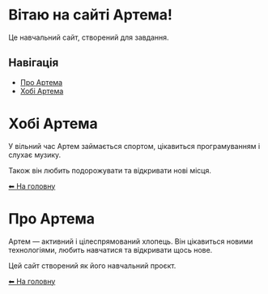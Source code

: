 # <!DOCTYPE html>
<html lang="uk">
<head>
  <meta charset="UTF-8">
  <title>Сайт Артема</title>
</head>
<body>
  <h1>Вітаю на сайті Артема!</h1>
  <p>Це навчальний сайт, створений для завдання.</p>

  <h2>Навігація</h2>
  <ul>
    <li><a href="about.html">Про Артема</a></li>
    <li><a href="hobby.html">Хобі Артема</a></li>
  </ul>
</body>
</html>
<!DOCTYPE html>
<html lang="uk">
<head>
  <meta charset="UTF-8">
  <title>Хобі Артема</title>
</head>
<body>
  <h1>Хобі Артема</h1>
  <p>У вільний час Артем займається спортом, цікавиться програмуванням і слухає музику.</p>
  <p>Також він любить подорожувати та відкривати нові місця.</p>

  <a href="index.html">⬅ На головну</a>
</body>
</html>

<!DOCTYPE html>
<html lang="uk">
<head>
  <meta charset="UTF-8">
  <title>Про Артема</title>
</head>
<body>
  <h1>Про Артема</h1>
  <p>Артем — активний і цілеспрямований хлопець. Він цікавиться новими технологіями, любить навчатися та відкривати щось нове.</p>
  <p>Цей сайт створений як його навчальний проєкт.</p>

  <a href="index.html">⬅ На головну</a>
</body>
</html>
